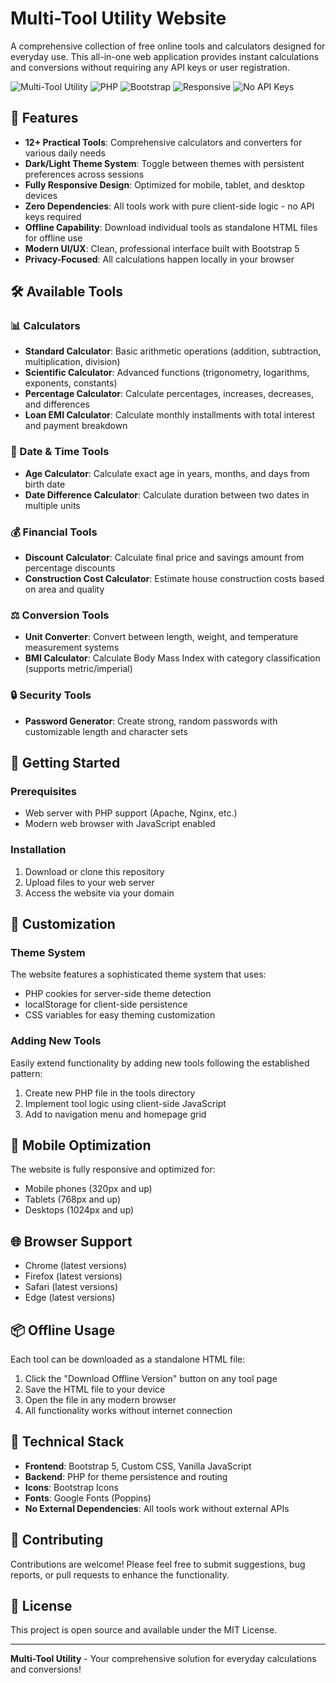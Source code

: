 # Multi-Tool Utility Website

A comprehensive collection of free online tools and calculators designed for everyday use. This all-in-one web application provides instant calculations and conversions without requiring any API keys or user registration.

![Multi-Tool Utility](https://img.shields.io/badge/Multi--Tool-Utility-brightgreen) ![PHP](https://img.shields.io/badge/PHP-8.0%2B-blue) ![Bootstrap](https://img.shields.io/badge/Bootstrap-5.0-purple) ![Responsive](https://img.shields.io/badge/Design-Responsive-green) ![No API Keys](https://img.shields.io/badge/No-API%20Keys-success)

## 🌟 Features

- **12+ Practical Tools**: Comprehensive calculators and converters for various daily needs
- **Dark/Light Theme System**: Toggle between themes with persistent preferences across sessions
- **Fully Responsive Design**: Optimized for mobile, tablet, and desktop devices
- **Zero Dependencies**: All tools work with pure client-side logic - no API keys required
- **Offline Capability**: Download individual tools as standalone HTML files for offline use
- **Modern UI/UX**: Clean, professional interface built with Bootstrap 5
- **Privacy-Focused**: All calculations happen locally in your browser

## 🛠️ Available Tools

### 📊 Calculators
- **Standard Calculator**: Basic arithmetic operations (addition, subtraction, multiplication, division)
- **Scientific Calculator**: Advanced functions (trigonometry, logarithms, exponents, constants)
- **Percentage Calculator**: Calculate percentages, increases, decreases, and differences
- **Loan EMI Calculator**: Calculate monthly installments with total interest and payment breakdown

### 📅 Date & Time Tools
- **Age Calculator**: Calculate exact age in years, months, and days from birth date
- **Date Difference Calculator**: Calculate duration between two dates in multiple units

### 💰 Financial Tools
- **Discount Calculator**: Calculate final price and savings amount from percentage discounts
- **Construction Cost Calculator**: Estimate house construction costs based on area and quality

### ⚖️ Conversion Tools
- **Unit Converter**: Convert between length, weight, and temperature measurement systems
- **BMI Calculator**: Calculate Body Mass Index with category classification (supports metric/imperial)

### 🔒 Security Tools
- **Password Generator**: Create strong, random passwords with customizable length and character sets

## 🚀 Getting Started

### Prerequisites
- Web server with PHP support (Apache, Nginx, etc.)
- Modern web browser with JavaScript enabled

### Installation
1. Download or clone this repository
2. Upload files to your web server
3. Access the website via your domain

## 🎨 Customization

### Theme System
The website features a sophisticated theme system that uses:
- PHP cookies for server-side theme detection
- localStorage for client-side persistence
- CSS variables for easy theming customization

### Adding New Tools
Easily extend functionality by adding new tools following the established pattern:
1. Create new PHP file in the tools directory
2. Implement tool logic using client-side JavaScript
3. Add to navigation menu and homepage grid

## 📱 Mobile Optimization

The website is fully responsive and optimized for:
- Mobile phones (320px and up)
- Tablets (768px and up)
- Desktops (1024px and up)

## 🌐 Browser Support

- Chrome (latest versions)
- Firefox (latest versions)
- Safari (latest versions)
- Edge (latest versions)

## 📦 Offline Usage

Each tool can be downloaded as a standalone HTML file:
1. Click the "Download Offline Version" button on any tool page
2. Save the HTML file to your device
3. Open the file in any modern browser
4. All functionality works without internet connection

## 🔧 Technical Stack

- **Frontend**: Bootstrap 5, Custom CSS, Vanilla JavaScript
- **Backend**: PHP for theme persistence and routing
- **Icons**: Bootstrap Icons
- **Fonts**: Google Fonts (Poppins)
- **No External Dependencies**: All tools work without external APIs

## 🤝 Contributing

Contributions are welcome! Please feel free to submit suggestions, bug reports, or pull requests to enhance the functionality.

## 📄 License

This project is open source and available under the MIT License.

---

**Multi-Tool Utility** - Your comprehensive solution for everyday calculations and conversions!
